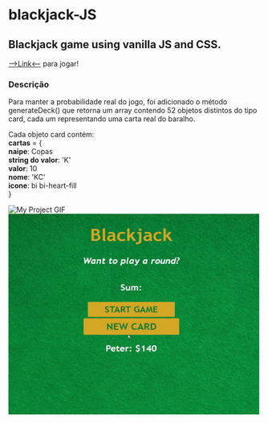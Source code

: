 # blackjack-JS
<h2>Blackjack game using vanilla JS and CSS.</h2>
<div>
<a href="https://peus-blackjack-js.netlify.app/">
-->Link<--</a> para jogar!
 </div>    
<h3>Descrição</h3>
<p>Para manter a probabilidade real do jogo, foi adicionado o método generateDeck() que retorna um array contendo 52 objetos distintos do tipo card, cada um representando uma carta real do baralho.</p>
<p>Cada objeto card contém:<br> <strong>cartas</strong> = {<br><strong>naipe</strong>: Copas<br><strong>string do valor</strong>: 'K'<br><strong>valor</strong>: 10<br><strong>nome</strong>: 'KC'<br><strong>icone</strong>: bi bi-heart-fill<br>}</p>

<div>
  <img src="./images/start.gif" alt="My Project GIF" width="500" height="400">
  <img src="./images/ezgif.com-gif-maker.gif" alt="My Project GIF" width="500" height="400">
 </div>

